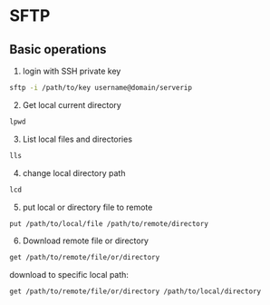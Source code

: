# SFTP

## Basic operations
1. login with SSH private key
```bash
sftp -i /path/to/key username@domain/serverip
```

2. Get local current directory
```bash
lpwd
```

3. List local files and directories
```bash
lls
```

4. change local directory path
```bash
lcd
```

5. put local or directory file to remote
```bash
put /path/to/local/file /path/to/remote/directory
```

6. Download remote file or directory
```bash
get /path/to/remote/file/or/directory
```

download to specific local path:
```bash
get /path/to/remote/file/or/directory /path/to/local/directory 
```

